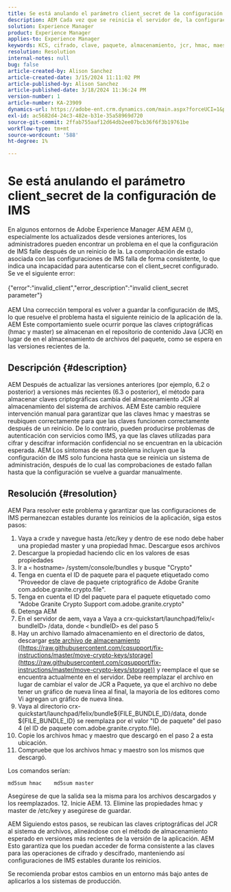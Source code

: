 ```yaml
---
title: Se está anulando el parámetro client_secret de la configuración de IMS
description: AEM Cada vez que se reinicia el servidor de, la configuración de IMS deja de funcionar y el usuario debe entrar en la configuración y volver a guardarla.
solution: Experience Manager
product: Experience Manager
applies-to: Experience Manager
keywords: KCS, cifrado, clave, paquete, almacenamiento, jcr, hmac, maestro
resolution: Resolution
internal-notes: null
bug: false
article-created-by: Alison Sanchez
article-created-date: 3/15/2024 11:11:02 PM
article-published-by: Alison Sanchez
article-published-date: 3/18/2024 11:36:24 PM
version-number: 1
article-number: KA-23909
dynamics-url: https://adobe-ent.crm.dynamics.com/main.aspx?forceUCI=1&pagetype=entityrecord&etn=knowledgearticle&id=10374947-21e3-ee11-904c-6045bd006b25
exl-id: ac5682d4-24c3-482e-b31e-35a58969d720
source-git-commit: 2ffab755aaf12d64db2ee07bcb36f6f3b19761be
workflow-type: tm+mt
source-wordcount: '588'
ht-degree: 1%

---
```


# Se está anulando el parámetro client_secret de la configuración de IMS


En algunos entornos de Adobe Experience Manager AEM AEM (), especialmente los actualizados desde versiones anteriores, los administradores pueden encontrar un problema en el que la configuración de IMS falle después de un reinicio de la. La comprobación de estado asociada con las configuraciones de IMS falla de forma consistente, lo que indica una incapacidad para autenticarse con el client_secret configurado. Se ve el siguiente error:
<br><br>{&quot;error&quot;:&quot;invalid_client&quot;,&quot;error_description&quot;:&quot;invalid client_secret parameter&quot;}<br><br>
AEM Una corrección temporal es volver a guardar la configuración de IMS, lo que resuelve el problema hasta el siguiente reinicio de la aplicación de la. AEM Este comportamiento suele ocurrir porque las claves criptográficas (hmac y master) se almacenan en el repositorio de contenido Java (JCR) en lugar de en el almacenamiento de archivos del paquete, como se espera en las versiones recientes de la.

## Descripción {#description}


AEM Después de actualizar las versiones anteriores (por ejemplo, 6.2 o posterior) a versiones más recientes (6.3 o posterior), el método para almacenar claves criptográficas cambia del almacenamiento JCR al almacenamiento del sistema de archivos. AEM Este cambio requiere intervención manual para garantizar que las claves hmac y maestras se reubiquen correctamente para que las claves funcionen correctamente después de un reinicio. De lo contrario, pueden producirse problemas de autenticación con servicios como IMS, ya que las claves utilizadas para cifrar y descifrar información confidencial no se encuentran en la ubicación esperada. AEM Los síntomas de este problema incluyen que la configuración de IMS solo funciona hasta que se reinicia un sistema de administración, después de lo cual las comprobaciones de estado fallan hasta que la configuración se vuelve a guardar manualmente.


## Resolución {#resolution}


AEM Para resolver este problema y garantizar que las configuraciones de IMS permanezcan estables durante los reinicios de la aplicación, siga estos pasos:

1. Vaya a crxde y navegue hasta /etc/key y dentro de ese nodo debe haber una propiedad master y una propiedad hmac. Descargue esos archivos
2. Descargue la propiedad haciendo clic en los valores de esas propiedades
3. Ir a `<` hostname`>` /system/console/bundles y busque &quot;Crypto&quot;
4. Tenga en cuenta el ID de paquete para el paquete etiquetado como &quot;Proveedor de clave de paquete criptográfico de Adobe Granite com.adobe.granite.crypto.file&quot;.
5. Tenga en cuenta el ID del paquete para el paquete etiquetado como &quot;Adobe Granite Crypto Support com.adobe.granite.crypto&quot;
6. Detenga AEM
7. En el servidor de aem, vaya a Vaya a crx-quickstart/launchpad/felix/`<` bundleID`>` /data, donde `<` bundleID`>`  es del paso 5
8. Hay un archivo llamado almacenamiento en el directorio de datos, descargar [este archivo de almacenamiento](https://raw.githubusercontent.com/cqsupport/fix-instructions/master/move-crypto-keys/storage) ([https://raw.githubusercontent.com/cqsupport/fix-instructions/master/move-crypto-keys/storage](https://raw.githubusercontent.com/cqsupport/fix-instructions/master/move-crypto-keys/storage)) y reemplace el que se encuentra actualmente en el servidor. Debe reemplazar el archivo en lugar de cambiar el valor de JCR a Paquete, ya que el archivo no debe tener un gráfico de nueva línea al final, la mayoría de los editores como Vi agregan un gráfico de nueva línea.
9. Vaya al directorio crx-quickstart/launchpad/felix/bundle${FILE_BUNDLE_ID}/data, donde ${FILE_BUNDLE_ID} se reemplaza por el valor &quot;ID de paquete&quot; del paso 4 (el ID de paquete com.adobe.granite.crypto.file).
10. Copie los archivos hmac y maestro que descargó en el paso 2 a esta ubicación.
11. Compruebe que los archivos hmac y maestro son los mismos que descargó.

   Los comandos serían:




   ```
   md5sum hmac    md5sum master
   ```



   Asegúrese de que la salida sea la misma para los archivos descargados y los reemplazados.
12. Inicie AEM.
13. Elimine las propiedades hmac y master de /etc/key y asegúrese de guardar.


AEM Siguiendo estos pasos, se reubican las claves criptográficas del JCR al sistema de archivos, alineándose con el método de almacenamiento esperado en versiones más recientes de la versión de la aplicación. AEM Esto garantiza que los puedan acceder de forma consistente a las claves para las operaciones de cifrado y descifrado, manteniendo así configuraciones de IMS estables durante los reinicios.

Se recomienda probar estos cambios en un entorno más bajo antes de aplicarlos a los sistemas de producción.
